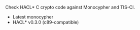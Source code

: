 Check HACL* C crypto code against Monocypher and TIS-CI.

- Latest monocypher
- HACL* v0.3.0 (c89-compatible)



